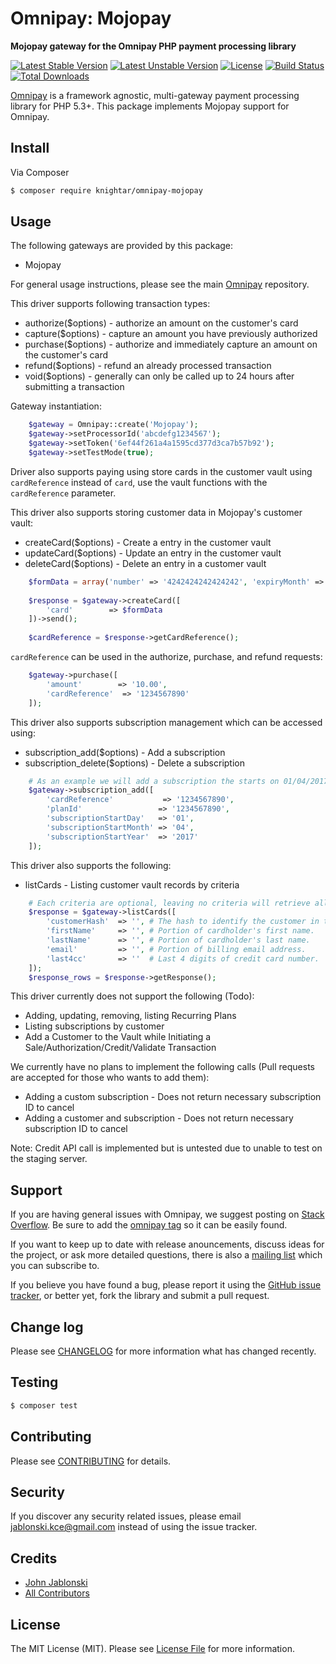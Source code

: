 # Omnipay: Mojopay

**Mojopay gateway for the Omnipay PHP payment processing library**

[![Latest Stable Version](https://poser.pugx.org/knightar/omnipay-mojopay/v/stable)](https://packagist.org/packages/knightar/omnipay-mojopay) 
[![Latest Unstable Version](https://poser.pugx.org/knightar/omnipay-mojopay/v/unstable)](https://packagist.org/packages/knightar/omnipay-mojopay) 
[![License](https://poser.pugx.org/knightar/omnipay-mojopay/license)](https://packagist.org/packages/knightar/omnipay-mojopay) 
[![Build Status](https://img.shields.io/travis/KnightAR/omnipay-mojopay/master.svg?style=flat-square)](https://travis-ci.org/KnightAR/omnipay-mojopay) 
[![Total Downloads](https://poser.pugx.org/knightar/omnipay-mojopay/downloads)](https://packagist.org/packages/knightar/omnipay-mojopay)

[Omnipay](https://github.com/thephpleague/omnipay) is a framework agnostic, multi-gateway payment
processing library for PHP 5.3+. This package implements Mojopay support for Omnipay.

## Install

Via Composer

``` bash
$ composer require knightar/omnipay-mojopay
```

## Usage

The following gateways are provided by this package:

 * Mojopay

For general usage instructions, please see the main [Omnipay](https://github.com/thephpleague/omnipay) repository.

This driver supports following transaction types:

- authorize($options) - authorize an amount on the customer's card
- capture($options) - capture an amount you have previously authorized
- purchase($options) - authorize and immediately capture an amount on the customer's card
- refund($options) - refund an already processed transaction
- void($options) - generally can only be called up to 24 hours after submitting a transaction

Gateway instantiation:
``` PHP
    $gateway = Omnipay::create('Mojopay');
    $gateway->setProcessorId('abcdefg1234567');
    $gateway->setToken('6ef44f261a4a1595cd377d3ca7b57b92');
    $gateway->setTestMode(true);
```

Driver also supports paying using store cards in the customer vault using `cardReference` instead of `card`, 
use the vault functions with the `cardReference` parameter.

This driver also supports storing customer data in Mojopay's customer vault:

- createCard($options) - Create a entry in the customer vault
- updateCard($options) - Update an entry in the customer vault
- deleteCard($options) - Delete an entry in a customer vault
``` PHP
    $formData = array('number' => '4242424242424242', 'expiryMonth' => '8', 'expiryYear' => '2017', 'cvv' => '123');
    
    $response = $gateway->createCard([
        'card'        => $formData
    ])->send();
    
    $cardReference = $response->getCardReference();
```

`cardReference` can be used in the authorize, purchase, and refund requests:
``` PHP
    $gateway->purchase([
        'amount'        => '10.00',
        'cardReference'  => '1234567890'
    ]);
```
This driver also supports subscription management which can be accessed using:
 
- subscription_add($options) - Add a subscription
- subscription_delete($options) - Delete a subscription
``` PHP
    # As an example we will add a subscription the starts on 01/04/2017
    $gateway->subscription_add([
        'cardReference'           => '1234567890',
        'planId'                 => '1234567890',
        'subscriptionStartDay'   => '01',
        'subscriptionStartMonth' => '04',
        'subscriptionStartYear'  => '2017'
    ]);
```

This driver also supports the following:

- listCards - Listing customer vault records by criteria
``` PHP
    # Each criteria are optional, leaving no criteria will retrieve all customer records
    $response = $gateway->listCards([
        'customerHash'  => '', # The hash to identify the customer in the vault
        'firstName'     => '', # Portion of cardholder's first name.
        'lastName'      => '', # Portion of cardholder's last name.
        'email'         => '', # Portion of billing email address.
        'last4cc'       => ''  # Last 4 digits of credit card number.
    ]);
    $response_rows = $response->getResponse();
```

This driver currently does not support the following (Todo):

- Adding, updating, removing, listing Recurring Plans
- Listing subscriptions by customer
- Add a Customer to the Vault while Initiating a Sale/Authorization/Credit/Validate Transaction

We currently have no plans to implement the following calls (Pull requests are accepted for those who wants to add them):

- Adding a custom subscription - Does not return necessary subscription ID to cancel
- Adding a customer and subscription - Does not return necessary subscription ID to cancel

Note: Credit API call is implemented but is untested due to unable to test on the staging server.

## Support

If you are having general issues with Omnipay, we suggest posting on
[Stack Overflow](http://stackoverflow.com/). Be sure to add the
[omnipay tag](http://stackoverflow.com/questions/tagged/omnipay) so it can be easily found.

If you want to keep up to date with release anouncements, discuss ideas for the project,
or ask more detailed questions, there is also a [mailing list](https://groups.google.com/forum/#!forum/omnipay) which
you can subscribe to.

If you believe you have found a bug, please report it using the [GitHub issue tracker](https://github.com/meebio/omnipay-creditcall/issues),
or better yet, fork the library and submit a pull request.

## Change log

Please see [CHANGELOG](CHANGELOG.md) for more information what has changed recently.

## Testing

``` bash
$ composer test
```

## Contributing

Please see [CONTRIBUTING](CONTRIBUTING.md) for details.

## Security

If you discover any security related issues, please email jablonski.kce@gmail.com instead of using the issue tracker.

## Credits

- [John Jablonski](https://github.com/jan-j)
- [All Contributors](../../contributors)

## License

The MIT License (MIT). Please see [License File](LICENSE.md) for more information.
